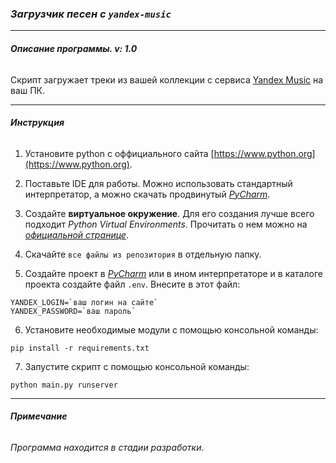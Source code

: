 ### *Загрузчик песен с `yandex-music`*

___

###### **Описание программы. v: 1.0**

Скрипт загружает треки из вашей коллекции с сервиса [Yandex Music](https://music.yandex.ru/) на ваш ПК.

___________________________
###### **Инструкция**
1. Установите python с оффициального сайта [https://www.python.org](https://www.python.org).

2. Поставьте IDE для работы. Можно использовать стандартный интерпретатор, а можно скачать продвинутый [_PyCharm_](https://www.jetbrains.com/pycharm/).

3. Создайте __виртуальное окружение__. Для его создания лучше всего подходит _Python Virtual Environments_. Прочитать о нем можно на [_официальной странице_](https://www.python.org/dev/peps/pep-0405/).

4. Скачайте `все файлы из репозитория` в отдельную папку.

5. Создайте проект в [_PyCharm_](https://www.jetbrains.com/pycharm/) или в ином интерпретаторе и в каталоге проекта создайте файл `.env`. Внесите в этот файл:
```
YANDEX_LOGIN=`ваш логин на сайте`
YANDEX_PASSWORD=`ваш пароль`
```

6. Установите необходимые модули с помощью консольной команды:
```
pip install -r requirements.txt
```

7. Запустите скрипт с помощью консольной команды:
```
python main.py runserver
```
___________________________
###### **Примечание**
_Программа находится в стадии разработки_.

